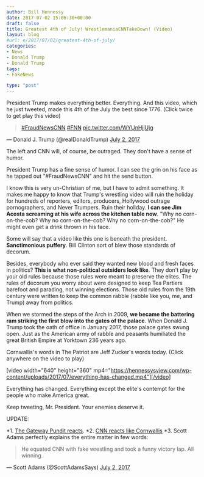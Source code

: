 ```yaml
---
author: Bill Hennessy
date: 2017-07-02 15:06:30+00:00
draft: false
title: Greatest 4th of July! WrestlemaniaCNNTakeDown! (Video)
layout: blog
#url: e/2017/07/02/greatest-4th-of-july/
categories:
- News
- Donald Trump
- Donald Trump
tags:
- FakeNews

type: "post"
---
```


President Trump makes everything better. Everything. And this video, which he just tweeted, made this 4th of the July the best since 1776. (Click twice to get play this video)



> 

> 
> [#FraudNewsCNN](https://twitter.com/hashtag/FraudNewsCNN?src=hash) [#FNN](https://twitter.com/hashtag/FNN?src=hash) [pic.twitter.com/WYUnHjjUjg](https://t.co/WYUnHjjUjg)
> 
> 
— Donald J. Trump (@realDonaldTrump) [July 2, 2017](https://twitter.com/realDonaldTrump/status/881503147168071680)





The left and CNN will, of course, be outraged. They don't have a sense of humor.

President Trump has a fine sense of humor. I can see the grin on his face as he tapped out "#FraudNewsCNN" and hit the send button.

I know this is very un-Christian of me, but I have to admit something. It makes me happy to know that Trump's wrestling video will ruin the holiday for hundreds of reporters, editors, producers, Hollywood outrage pornographers, and Never Trumpers. Ruin their holiday. **I can see Jim Acosta screaming at his wife across the kitchen table now**. "Why no corn-on-the-cob? Why no corn-on-the-cob? Why no corn-on-the-cob?" He might even get a drink thrown in his face.

Some will say that a video like this one is beneath the president. **Sanctimonious puffery**. Bill Clinton sort of blew those standards of decorum.

Besides, everybody who ever said they wanted new blood and fresh faces in politics? **This is what non-political outsiders look like**. They don't play by your old rules because those rules were meant to preserve the elites. The rules of decorum you worry about were designed to keep Tea Partiers barefoot and parading, not winning elections. Those old rules from the 19th century were written to keep the common rabble (rabble like you, me, and Trump) away from politics.

When we stormed the steps of the Arch in 2009, **we became the battering ram striking the first blow into the gates of the palace**. When Donald J. Trump took the oath of office in January 2017, those palace gates swung open. Just as the American army of rabble and peasants humiliated the great British Empire at Yorktown 236 years ago.

Cornwallis's words in The Patriot are Jeff Zucker's words today. (Click anywhere on the video to play)

[video width="640" height="360" mp4="https://hennessysview.com/wp-content/uploads/2017/07/everything-has-changed.mp4"][/video]

Everything has changed. Everything except the elite's contempt for the people who make America great.

Keep tweeting, Mr. President. Your enemies deserve it.

UPDATE:




*1. [The Gateway Pundit reacts](https://www.thegatewaypundit.com/2017/07/breaking-trump-tweets-video-bodyslamming-liberal-media/).
*2. [CNN reacts like Cornwallis](https://www.thegatewaypundit.com/2017/07/body-slammed-cnn-lashes-potus-trump-juvenile-behavior-far-dignity-office/)
*3. Scott Adams perfectly explains the entire matter in few words:






> 

> 
> He equated CNN with fake wrestling and took a funny victory lap. All winning.
> 
> 
— Scott Adams (@ScottAdamsSays) [July 2, 2017](https://twitter.com/ScottAdamsSays/status/881535330431533056)




